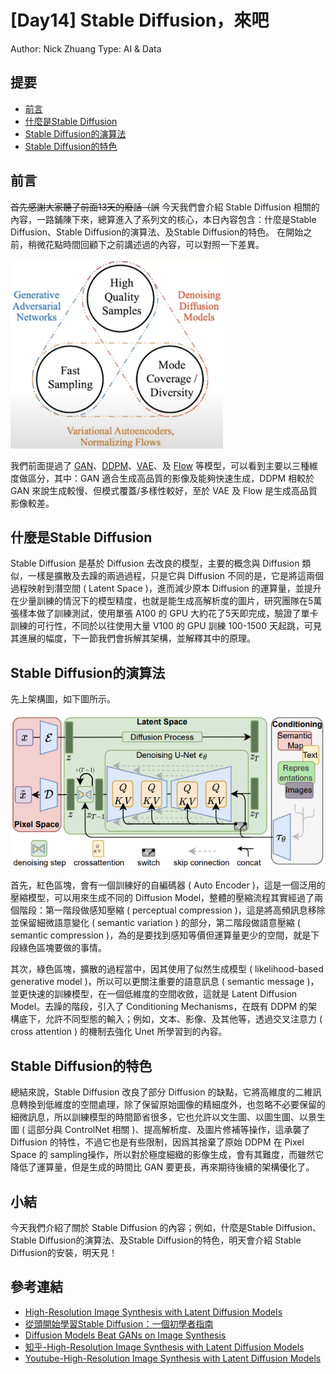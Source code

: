 # [Day14] Stable Diffusion，來吧

Author: Nick Zhuang
Type: AI & Data

## 提要

- [前言](#前言)
- [什麼是Stable Diffusion](#什麼是stable-diffusion)
- [Stable Diffusion的演算法](#stable-diffusion的演算法)
- [Stable Diffusion的特色](#stable-diffusion的特色)

## 前言

~~首先感謝大家聽了前面13天的廢話（誤~~
今天我們會介紹 Stable Diffusion 相關的內容，一路鋪陳下來，總算進入了系列文的核心，本日內容包含：什麼是Stable Diffusion、Stable Diffusion的演算法、及Stable Diffusion的特色。
在開始之前，稍微花點時間回顧下之前講述過的內容，可以對照一下差異。

![1695719231797](image/README/1695719231797.png)

我們前面提過了 [GAN](https://ithelp.ithome.com.tw/articles/10324412)、[DDPM](https://ithelp.ithome.com.tw/articles/10326874)、[VAE](https://ithelp.ithome.com.tw/articles/10323542)、及 [Flow](https://ithelp.ithome.com.tw/articles/10325816) 等模型，可以看到主要以三種維度做區分，其中：GAN 適合生成高品質的影像及能夠快速生成，DDPM 相較於 GAN 來說生成較慢、但模式覆蓋/多樣性較好，至於 VAE 及 Flow 是生成高品質影像較差。

## 什麼是Stable Diffusion

Stable Diffusion 是基於 Diffusion 去改良的模型，主要的概念與 Diffusion 類似，一樣是擴散及去躁的兩過過程，只是它與 Diffusion 不同的是，它是將這兩個過程映射到潛空間 ( Latent Space )，進而減少原本 Diffusion 的運算量，並提升在少量訓練的情況下的模型精度，也就是能生成高解析度的圖片，研究團隊在5萬張樣本做了訓練測試，使用單張 A100 的 GPU 大約花了5天即完成，驗證了單卡訓練的可行性，不同於以往使用大量 V100 的 GPU 訓練 100-1500 天起跳，可見其進展的幅度，下一節我們會拆解其架構，並解釋其中的原理。

## Stable Diffusion的演算法

先上架構圖，如下圖所示。

![1695700458323](image/README/1695700458323.png)

首先，紅色區塊，會有一個訓練好的自編碼器 ( Auto Encoder )，這是一個泛用的壓縮模型，可以用來生成不同的 Diffusion Model，整體的壓縮流程其實經過了兩個階段：第一階段做感知壓縮 ( perceptual compression )，這是將高頻訊息移除並保留細微語意變化 ( semantic variation ) 的部分，第二階段做語意壓縮 ( semantic compression )，為的是要找到感知等價但運算量更少的空間，就是下段綠色區塊要做的事情。

其次，綠色區塊，擴散的過程當中，因其使用了似然生成模型 ( likelihood-based generative model )，所以可以更關注重要的語意訊息 ( semantic message )，並更快速的訓練模型，在一個低維度的空間收斂，這就是 Latent Diffusion Model。去躁的階段，引入了 Conditioning Mechanisms，在既有 DDPM 的架構底下，允許不同型態的輸入；例如，文本、影像、及其他等，透過交叉注意力 ( cross attention ) 的機制去強化 Unet 所學習到的內容。

## Stable Diffusion的特色

總結來說，Stable Diffusion 改良了部分 Diffusion 的缺點，它將高維度的二維訊息轉換到低維度的空間處理，除了保留原始圖像的精細度外，也忽略不必要保留的細微訊息，所以訓練模型的時間節省很多，它也允許以文生圖、以圖生圖、以景生圖 ( 這部分與 ControlNet 相關 )、提高解析度、及圖片修補等操作，這承襲了 Diffusion 的特性，不過它也是有些限制，因爲其捨棄了原始 DDPM 在 Pixel Space 的 sampling操作，所以對於極度細緻的影像生成，會有其難度，而雖然它降低了運算量，但是生成的時間比 GAN 要更長，再來期待後續的架構優化了。

## 小結

今天我們介紹了關於 Stable Diffusion 的內容；例如，什麼是Stable Diffusion、Stable Diffusion的演算法、及Stable Diffusion的特色，明天會介紹 Stable Diffusion的安裝，明天見！

## 參考連結

- [High-Resolution Image Synthesis with Latent Diffusion Models](https://arxiv.org/pdf/2112.10752.pdf)
- [從頭開始學習Stable Diffusion：一個初學者指南](https://reurl.cc/dmWYLq)
- [Diffusion Models Beat GANs on Image Synthesis](https://arxiv.org/pdf/2105.05233.pdf)
- [知乎-High-Resolution Image Synthesis with Latent Diffusion Models](https://zhuanlan.zhihu.com/p/562413185)
- [Youtube-High-Resolution Image Synthesis with Latent Diffusion Models](https://www.youtube.com/watch?v=LytU887jCvU)
